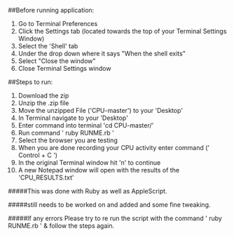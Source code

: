 
##Before running application:

1. Go to Terminal Preferences
2. Click the Settings tab (located towards the top of your Terminal Settings Window)
3. Select the 'Shell' tab
4. Under the drop down where it says "When the shell exits"
5. Select "Close the window"
6. Close Terminal Settings window


##Steps to run:

1. Download the zip
2. Unzip the .zip file
3. Move the unzipped File ('CPU-master') to your 'Desktop'
4. In Terminal navigate to your 'Desktop'
5. Enter command into terminal 'cd CPU-master/'
5. Run command ' ruby RUNME.rb '
6. Select the browser you are testing
7. When you are done recording your CPU activity enter command (' Control + C ') 
7. In the original Terminal window hit 'n' to continue 
8. A new Notepad window will open with the results of the 'CPU_RESULTS.txt'

#####This was done with Ruby as well as AppleScript.

#####still needs to be worked on and added and some fine tweaking.


#####If any errors Please try to re run the script with the command ' ruby RUNME.rb ' & follow the steps again.


